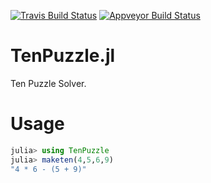 [![Travis Build Status](https://travis-ci.org/JuliaCollections/DataStructures.jl.svg?branch=master)](https://travis-ci.org/JuliaCollections/DataStructures.jl)
[![Appveyor Build Status](https://ci.appveyor.com/api/projects/status/5gw9xok4e58aixsv?svg=true)](https://ci.appveyor.com/project/kmsquire/datastructures-jl)

TenPuzzle.jl
============

Ten Puzzle Solver.


# Usage

```julia
julia> using TenPuzzle
julia> maketen(4,5,6,9)
"4 * 6 - (5 + 9)"
```

